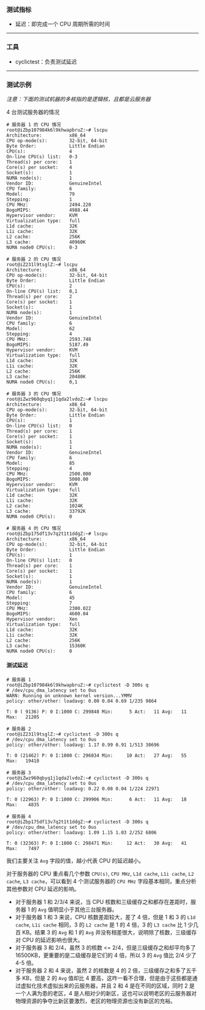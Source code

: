 ### 测试指标

- 延迟：即完成一个 CPU 周期所需的时间

---

### 工具

- cyclictest：负责测试延迟

---

### 测试示例

*注意：下面的测试机器的多核指的是逻辑核，且都是云服务器*

4 台测试服务器的情况

```
# 服务器 1 的 CPU 情况
root@iZbp107984k6l9khwapbruZ:~# lscpu 
Architecture:          x86_64
CPU op-mode(s):        32-bit, 64-bit
Byte Order:            Little Endian
CPU(s):                4
On-line CPU(s) list:   0-3
Thread(s) per core:    1
Core(s) per socket:    4
Socket(s):             1
NUMA node(s):          1
Vendor ID:             GenuineIntel
CPU family:            6
Model:                 79
Stepping:              1
CPU MHz:               2494.220
BogoMIPS:              4988.44
Hypervisor vendor:     KVM
Virtualization type:   full
L1d cache:             32K
L1i cache:             32K
L2 cache:              256K
L3 cache:              40960K
NUMA node0 CPU(s):     0-3

# 服务器 2 的 CPU 情况
root@iZ231l9tsglZ:~# lscpu 
Architecture:          x86_64
CPU op-mode(s):        32-bit, 64-bit
Byte Order:            Little Endian
CPU(s):                2
On-line CPU(s) list:   0,1
Thread(s) per core:    2
Core(s) per socket:    1
Socket(s):             1
NUMA node(s):          1
Vendor ID:             GenuineIntel
CPU family:            6
Model:                 62
Stepping:              4
CPU MHz:               2593.748
BogoMIPS:              5187.49
Hypervisor vendor:     KVM
Virtualization type:   full
L1d cache:             32K
L1i cache:             32K
L2 cache:              256K
L3 cache:              20480K
NUMA node0 CPU(s):     0,1

# 服务器 3 的 CPU 情况
root@iZwz960qbyq1j1qda2lvdoZ:~# lscpu 
Architecture:          x86_64
CPU op-mode(s):        32-bit, 64-bit
Byte Order:            Little Endian
CPU(s):                1
On-line CPU(s) list:   0
Thread(s) per core:    1
Core(s) per socket:    1
Socket(s):             1
NUMA node(s):          1
Vendor ID:             GenuineIntel
CPU family:            6
Model:                 85
Stepping:              4
CPU MHz:               2500.000
BogoMIPS:              5000.00
Hypervisor vendor:     KVM
Virtualization type:   full
L1d cache:             32K
L1i cache:             32K
L2 cache:              1024K
L3 cache:              33792K
NUMA node0 CPU(s):     0

# 服务器 4 的 CPU 情况
root@iZbp175df13v7q2t1t1ddgZ:~# lscpu 
Architecture:          x86_64
CPU op-mode(s):        32-bit, 64-bit
Byte Order:            Little Endian
CPU(s):                1
On-line CPU(s) list:   0
Thread(s) per core:    1
Core(s) per socket:    1
Socket(s):             1
NUMA node(s):          1
Vendor ID:             GenuineIntel
CPU family:            6
Model:                 45
Stepping:              7
CPU MHz:               2300.022
BogoMIPS:              4600.04
Hypervisor vendor:     Xen
Virtualization type:   full
L1d cache:             32K
L1i cache:             32K
L2 cache:              256K
L3 cache:              15360K
NUMA node0 CPU(s):     0
```

#### 测试延迟

```
# 服务器 1
root@iZbp107984k6l9khwapbruZ:~# cyclictest -D 300s q
# /dev/cpu_dma_latency set to 0us
WARN: Running on unknown kernel version...YMMV
policy: other/other: loadavg: 0.00 0.04 0.69 1/235 9864          

T: 0 ( 9136) P: 0 I:1000 C: 299848 Min:      5 Act:   11 Avg:   11 Max:   21205
```

```
# 服务器 2
root@iZ231l9tsglZ:~# cyclictest -D 300s q
# /dev/cpu_dma_latency set to 0us
policy: other/other: loadavg: 1.17 0.99 0.91 1/513 30696           

T: 0 (21462) P: 0 I:1000 C: 296034 Min:     10 Act:   27 Avg:   55 Max:   19410
```

```
# 服务器 3
root@iZwz960qbyq1j1qda2lvdoZ:~# cyclictest -D 300s q
# /dev/cpu_dma_latency set to 0us
policy: other/other: loadavg: 0.22 0.08 0.04 1/224 22971          

T: 0 (22963) P: 0 I:1000 C: 299906 Min:      6 Act:   11 Avg:   18 Max:    4835
```

```
# 服务器 4
root@iZbp175df13v7q2t1t1ddgZ:~# cyclictest -D 300s q
# /dev/cpu_dma_latency set to 0us
policy: other/other: loadavg: 1.09 1.15 1.03 2/252 6806            

T: 0 (32363) P: 0 I:1000 C: 298471 Min:     12 Act:   30 Avg:   41 Max:    7497
```

我们主要关注 `Avg` 字段的值，越小代表 CPU 的延迟越小。

对于服务器的 CPU 重点看几个参数 `CPU(s)`, `CPU MHz`, `L1d cache`, `L1i cache`, `L2 cache`, `L3 cache`，可以看到 4 个测试服务器的 `CPU MHz` 字段基本相同，重点分析其他参数对 CPU 延迟的影响。

- 对于服务器 1 和 2/3/4 来说，当 CPU 核数和三级缓存之和都存在差距时，服务器 1 的 `Avg` 值明显小于其他三台服务器。
- 对于服务器 1 和 3 来说，CPU 核数差距较大，差了 4 倍，但是 1 和 3 的 `L1d cache`, `L1i cache` 相同，3 的 `L2 cache` 是 1 的 4 倍，3 的 `L3 cache` 比 1 少几百 KB。结果 3 的 `Avg` 和 1 的 `Avg` 并没有相差很大，说明除了核数，三级缓存对 CPU 的延迟影响也很大。
- 对于服务器 3 和 2/4，虽然 3 的核数 <= 2/4，但是三级缓存之和却平均多了 16500KB，更重要的是二级缓存是它们的 4 倍，所以 3 的 `Avg` 值比 2/4 少了 4-5 倍。
- 对于服务器 2 和 4 来说，虽然 2 的核数是 4 的 2 倍，三级缓存之和多了五千多 KB，但是 2 的 `Avg` 值却比 4 要高，这咋一看不合理，但是由于这些都是通过虚拟化技术虚拟出来的云服务器，并且 2 和 4 是在不同的区域，同时 2 是一个人满为患的老区，4 是人相对少的新区，这也可以说明老区的云服务器对物理资源的争夺比新区要激烈，老区的物理资源也没有新区的充裕。
